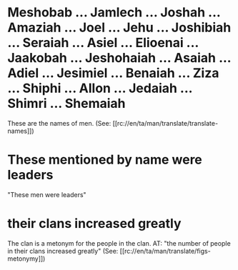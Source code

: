 # Meshobab ... Jamlech ... Joshah ... Amaziah ... Joel ... Jehu ... Joshibiah ... Seraiah ... Asiel ... Elioenai ... Jaakobah ... Jeshohaiah ... Asaiah ... Adiel ... Jesimiel ... Benaiah ... Ziza ... Shiphi ... Allon ... Jedaiah ... Shimri ... Shemaiah

These are the names of men. (See: [[rc://en/ta/man/translate/translate-names]])

# These mentioned by name were leaders

"These men were leaders"

# their clans increased greatly

The clan is a metonym for the people in the clan. AT: "the number of people in their clans increased greatly" (See: [[rc://en/ta/man/translate/figs-metonymy]])